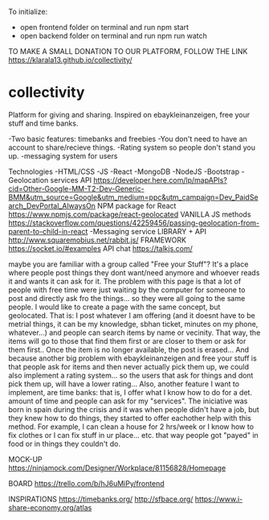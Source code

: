 To initialize:

- open frontend folder on terminal and run npm start
- open backend folder on terminal and run npm run watch

TO MAKE A SMALL DONATION TO OUR PLATFORM, FOLLOW THE LINK https://klarala13.github.io/collectivity/

# collectivity

Platform for giving and sharing. Inspired on ebaykleinanzeigen, free your stuff and time banks.

-Two basic features: timebanks and freebies
-You don't need to have an account to share/recieve things.
-Rating system so people don't stand you up.
-messaging system for users

Technologies
-HTML/CSS
-JS
-React
-MongoDB
-NodeJS
-Bootstrap
-Geolocation services
	API https://developer.here.com/lp/mapAPIs?cid=Other-Google-MM-T2-Dev-Generic-BMM&utm_source=Google&utm_medium=ppc&utm_campaign=Dev_PaidSearch_DevPortal_AlwaysOn
	NPM package for React https://www.npmjs.com/package/react-geolocated
	VANILLA JS methods https://stackoverflow.com/questions/42259456/passing-geolocation-from-parent-to-child-in-react
-Messaging service
	LIBRARY + API http://www.squaremobius.net/rabbit.js/
	FRAMEWORK https://socket.io/#examples
	API chat https://talkjs.com/

maybe you are familiar with a group called "Free your Stuff"? It's a place where people post things they dont want/need anymore and whoever reads it and wants it can ask for it. The problem with this page is that a lot of people with free time were just waiting by the computer for someone to post and directly ask fro the things... so they were all going to the same people.
I would like to create a page with the same concept, but geolocated. That is: I post whatever I am offering (and it doesnt have to be metrial things, it can be my knowledge, sbhan ticket, minutes on my phone, whatever...) and people can search items by name or vecinity. That way, the items will go to those that find them first or are closer to them or ask for them first..
Once the item is no longer available, the post is erased...
And because another big problem with ebaykleinanzeigen and free your stuff is that people ask for items and then never actually pick them up, we could also implement a rating system... so the users that ask for things and dont pick them up, will have a lower rating...
Also, another feature I want to implement, are time banks: that is, I offer what I know how to do for a det. amount of time and people can ask for my "services". The iniciative was born in spain during the crisis and it was when people didn't have a job, but they knew how to do things, they started to offer eachother help with this method. For example, I can clean a house for 2 hrs/week or I know how to fix clothes or I can fix stuff in ur place... etc. that way people got "payed" in food or in things they couldn't do.

MOCK-UP
https://ninjamock.com/Designer/Workplace/81156828/Homepage

BOARD
https://trello.com/b/hJ6uMiPy/frontend

INSPIRATIONS
https://timebanks.org/
http://sfbace.org/
https://www.i-share-economy.org/atlas
